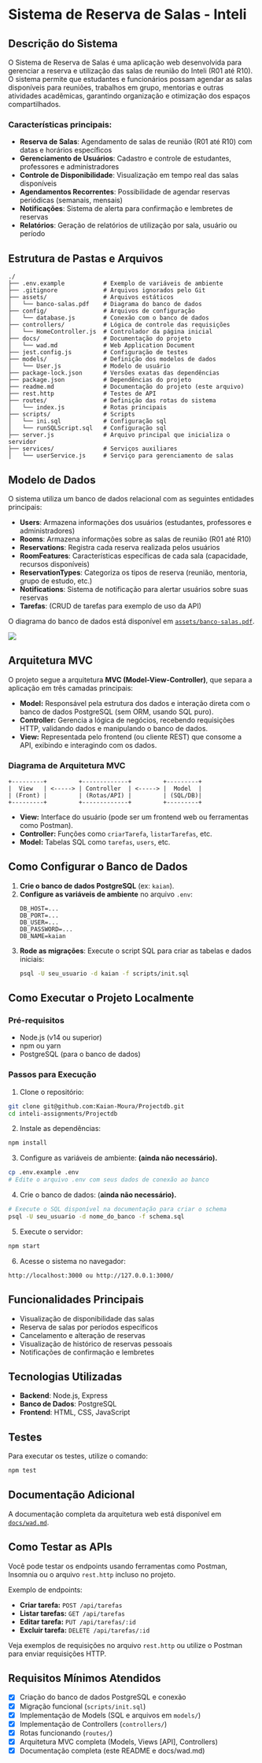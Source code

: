 # Sistema de Reserva de Salas - Inteli

## Descrição do Sistema

O Sistema de Reserva de Salas é uma aplicação web desenvolvida para gerenciar a reserva e utilização das salas de reunião do Inteli (R01 até R10). O sistema permite que estudantes e funcionários possam agendar as salas disponíveis para reuniões, trabalhos em grupo, mentorias e outras atividades acadêmicas, garantindo organização e otimização dos espaços compartilhados.

### Características principais:

- **Reserva de Salas**: Agendamento de salas de reunião (R01 até R10) com datas e horários específicos
- **Gerenciamento de Usuários**: Cadastro e controle de estudantes, professores e administradores
- **Controle de Disponibilidade**: Visualização em tempo real das salas disponíveis
- **Agendamentos Recorrentes**: Possibilidade de agendar reservas periódicas (semanais, mensais)
- **Notificações**: Sistema de alerta para confirmação e lembretes de reservas
- **Relatórios**: Geração de relatórios de utilização por sala, usuário ou período

## Estrutura de Pastas e Arquivos

```
./
├── .env.example           # Exemplo de variáveis de ambiente
├── .gitignore             # Arquivos ignorados pelo Git
├── assets/                # Arquivos estáticos
│   └── banco-salas.pdf    # Diagrama do banco de dados
├── config/                # Arquivos de configuração
│   └── database.js        # Conexão com o banco de dados
├── controllers/           # Lógica de controle das requisições
│   └── HomeController.js  # Controlador da página inicial
├── docs/                  # Documentação do projeto
│   └── wad.md             # Web Application Document
├── jest.config.js         # Configuração de testes
├── models/                # Definição dos modelos de dados
│   └── User.js            # Modelo de usuário
├── package-lock.json      # Versões exatas das dependências
├── package.json           # Dependências do projeto
├── readme.md              # Documentação do projeto (este arquivo)
├── rest.http              # Testes de API
├── routes/                # Definição das rotas do sistema
│   └── index.js           # Rotas principais
├── scripts/               # Scripts
│   └── ini.sql            # Configuração sql
│   └── runSQLScript.sql   # Configuração sql
├── server.js              # Arquivo principal que inicializa o servidor
├── services/              # Serviços auxiliares
│   └── userService.js     # Serviço para gerenciamento de salas
```

## Modelo de Dados

O sistema utiliza um banco de dados relacional com as seguintes entidades principais:

- **Users**: Armazena informações dos usuários (estudantes, professores e administradores)
- **Rooms**: Armazena informações sobre as salas de reunião (R01 até R10)
- **Reservations**: Registra cada reserva realizada pelos usuários
- **RoomFeatures**: Características específicas de cada sala (capacidade, recursos disponíveis)
- **ReservationTypes**: Categoriza os tipos de reserva (reunião, mentoria, grupo de estudo, etc.)
- **Notifications**: Sistema de notificação para alertar usuários sobre suas reservas
- **Tarefas**: (CRUD de tarefas para exemplo de uso da API)

O diagrama do banco de dados está disponível em <a href="./assets/banco-salas.pdf">`assets/banco-salas.pdf`</a>.<br>

<img src="./assets/banco-salas.svg">

## Arquitetura MVC

O projeto segue a arquitetura **MVC (Model-View-Controller)**, que separa a aplicação em três camadas principais:

- **Model:** Responsável pela estrutura dos dados e interação direta com o banco de dados PostgreSQL (sem ORM, usando SQL puro).
- **Controller:** Gerencia a lógica de negócios, recebendo requisições HTTP, validando dados e manipulando o banco de dados.
- **View:** Representada pelo frontend (ou cliente REST) que consome a API, exibindo e interagindo com os dados.

### Diagrama de Arquitetura MVC

```plaintext
+---------+         +-------------+         +---------+
|  View   | <-----> | Controller  | <-----> |  Model  |
| (Front) |         | (Rotas/API) |         | (SQL/DB)|
+---------+         +-------------+         +---------+
```

- **View:** Interface do usuário (pode ser um frontend web ou ferramentas como Postman).
- **Controller:** Funções como `criarTarefa`, `listarTarefas`, etc.
- **Model:** Tabelas SQL como `tarefas`, `users`, etc.

## Como Configurar o Banco de Dados

1. **Crie o banco de dados PostgreSQL** (ex: `kaian`).
2. **Configure as variáveis de ambiente** no arquivo `.env`:
   ```
   DB_HOST=...
   DB_PORT=...
   DB_USER=...
   DB_PASSWORD=...
   DB_NAME=kaian
   ```
3. **Rode as migrações**:
   Execute o script SQL para criar as tabelas e dados iniciais:
   ```bash
   psql -U seu_usuario -d kaian -f scripts/init.sql
   ```

## Como Executar o Projeto Localmente

### Pré-requisitos

- Node.js (v14 ou superior)
- npm ou yarn
- PostgreSQL (para o banco de dados)

### Passos para Execução

1. Clone o repositório:

```bash
git clone git@github.com:Kaian-Moura/Projectdb.git
cd inteli-assignments/Projectdb
```

2. Instale as dependências:

```bash
npm install
```

3. Configure as variáveis de ambiente: **(ainda não necessário).**

```bash
cp .env.example .env
# Edite o arquivo .env com seus dados de conexão ao banco
```

4. Crie o banco de dados: (**ainda não necessário).**

```bash
# Execute o SQL disponível na documentação para criar o schema
psql -U seu_usuario -d nome_do_banco -f schema.sql
```

5. Execute o servidor:

```bash
npm start
```

6. Acesse o sistema no navegador:

```
http://localhost:3000 ou http://127.0.0.1:3000/
```

## Funcionalidades Principais

- Visualização de disponibilidade das salas
- Reserva de salas por períodos específicos
- Cancelamento e alteração de reservas
- Visualização de histórico de reservas pessoais
- Notificações de confirmação e lembretes

## Tecnologias Utilizadas

- **Backend**: Node.js, Express
- **Banco de Dados**: PostgreSQL
- **Frontend**: HTML, CSS, JavaScript

## Testes

Para executar os testes, utilize o comando:

```bash
npm test
```

## Documentação Adicional

A documentação completa da arquitetura web está disponível em <a href="./docs/wad.md">`docs/wad.md`</a>.

## Como Testar as APIs

Você pode testar os endpoints usando ferramentas como Postman, Insomnia ou o arquivo `rest.http` incluso no projeto.

Exemplo de endpoints:

- **Criar tarefa:** `POST /api/tarefas`
- **Listar tarefas:** `GET /api/tarefas`
- **Editar tarefa:** `PUT /api/tarefas/:id`
- **Excluir tarefa:** `DELETE /api/tarefas/:id`

Veja exemplos de requisições no arquivo `rest.http` ou utilize o Postman para enviar requisições HTTP.

## Requisitos Mínimos Atendidos

- [x] Criação do banco de dados PostgreSQL e conexão
- [x] Migração funcional (`scripts/init.sql`)
- [x] Implementação de Models (SQL e arquivos em `models/`)
- [x] Implementação de Controllers (`controllers/`)
- [x] Rotas funcionando (`routes/`)
- [x] Arquitetura MVC completa (Models, Views [API], Controllers)
- [x] Documentação completa (este README e docs/wad.md)
